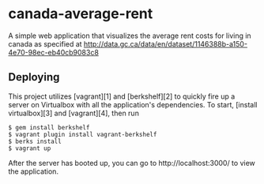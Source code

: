 canada-average-rent
===================

A simple web application that visualizes the average rent costs for living in canada as specified at http://data.gc.ca/data/en/dataset/1146388b-a150-4e70-98ec-eb40cb9083c8

## Deploying

This project utilizes [vagrant][1] and [berkshelf][2] to quickly fire up a server on Virtualbox with all the application's dependencies. To start, [install virtualbox][3] and [vagrant][4], then run

    $ gem install berkshelf
    $ vagrant plugin install vagrant-berkshelf
    $ berks install
    $ vagrant up

After the server has booted up, you can go to http://localhost:3000/ to view the application.
